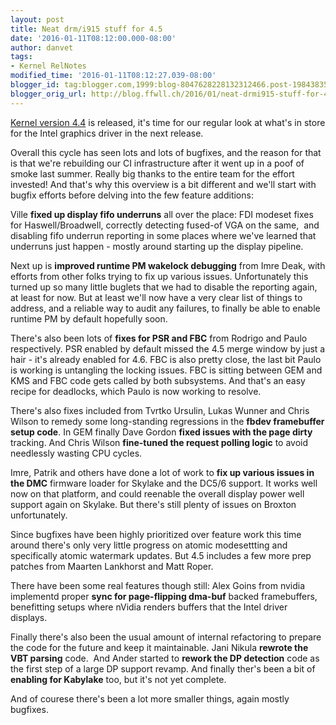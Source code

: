 ```yaml
---
layout: post
title: Neat drm/i915 stuff for 4.5
date: '2016-01-11T08:12:00.000-08:00'
author: danvet
tags:
- Kernel RelNotes
modified_time: '2016-01-11T08:12:27.039-08:00'
blogger_id: tag:blogger.com,1999:blog-8047628228132312466.post-1984383501718899742
blogger_orig_url: http://blog.ffwll.ch/2016/01/neat-drmi915-stuff-for-45.html
---
```


<a href="http://blog.ffwll.ch/2015/12/neat-drmi915-stuff-for-44.html">Kernel version 4.4</a> is released, it's time for our regular look at what's in store for the Intel graphics driver in the next release.

<a name='more'></a>

Overall this cycle has seen lots and lots of bugfixes, and the reason for that is that we're rebuilding our CI infrastructure after it went up in a poof of smoke last summer. Really big thanks to the entire team for the effort invested! And that's why this overview is a bit different and we'll start with bugfix efforts before delving into the few feature additions:



Ville <b>fixed up display fifo underruns</b> all over the place: FDI modeset fixes for Haswell/Broadwell, correctly detecting fused-of VGA on the same,&nbsp; and disabling fifo underrun reporting in some places where we've learned that underruns just happen - mostly around starting up the display pipeline.



Next up is <b>improved runtime PM wakelock debugging</b> from Imre Deak, with efforts from other folks trying to fix up various issues. Unfortunately this turned up so many little buglets that we had to disable the reporting again, at least for now. But at least we'll now have a very clear list of things to address, and a reliable way to audit any failures, to finally be able to enable runtime PM by default hopefully soon.



There's also been lots of <b>fixes for PSR and FBC</b> from Rodrigo and Paulo respectively. PSR enabled by default missed the 4.5 merge window by just a hair - it's already enabled for 4.6. FBC is also pretty close, the last bit Paulo is working is untangling the locking issues. FBC is sitting between GEM and KMS and FBC code gets called by both subsystems. And that's an easy recipe for deadlocks, which Paulo is now working to resolve.



There's also fixes included from Tvrtko Ursulin, Lukas Wunner and Chris Wilson to remedy some long-standing regressions in the <b>fbdev framebuffer setup code</b>. In GEM finally Dave Gordon <b>fixed issues with the page dirty</b> tracking. And Chris Wilson <b>fine-tuned the request polling logic</b> to avoid needlessly wasting CPU cycles.



Imre, Patrik and others have done a lot of work to <b>fix up various issues in the DMC</b> firmware loader for Skylake and the DC5/6 support. It works well now on that platform, and could reenable the overall display power well support again on Skylake. But there's still plenty of issues on Broxton unfortunately.



Since bugfixes have been highly prioritized over feature work this time around there's only very little progress on atomic modesettting and specifically atomic watermark updates. But 4.5 includes a few more prep patches from Maarten Lankhorst and Matt Roper.



There have been some real features though still: Alex Goins from nvidia implementd proper <b>sync for page-flipping dma-buf</b> backed framebuffers, benefitting setups where nVidia renders buffers that the Intel driver displays.



Finally there's also been the usual amount of internal refactoring to prepare the code for the future and keep it maintainable. Jani Nikula <b>rewrote the VBT parsing</b> code.&nbsp; And Ander started to <b>rework the DP detection</b> code as the first step of a large DP support revamp. And finally ther's been a bit of <b>enabling for Kabylake</b> too, but it's not yet complete.



And of courese there's been a lot more smaller things, again mostly bugfixes.